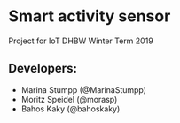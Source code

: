 # Smart activity sensor
Project for IoT DHBW Winter Term 2019

## Developers:
- Marina Stumpp (@MarinaStumpp)
- Moritz Speidel (@morasp)
- Bahos Kaky (@bahoskaky)
